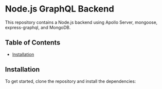 # Node.js GraphQL Backend

This repository contains a Node.js backend using Apollo Server, mongoose, express-graphql, and MongoDB.

## Table of Contents

- [Installation](#installation)

## Installation

To get started, clone the repository and install the dependencies:
